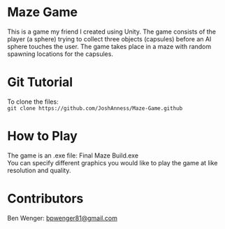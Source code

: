 # Maze Game
This is a game my friend I created using Unity. The game consists of the player (a sphere) trying to collect three objects (capsules) before an AI sphere touches the user. The game takes place in a maze with random spawning locations for the capsules.
# Git Tutorial
To clone the files:  
`git clone https://github.com/JoshAnness/Maze-Game.github`
# How to Play
The game is an .exe file: Final Maze Build.exe  
You can specify different graphics you would like to play the game at like resolution and quality.
# Contributors
Ben Wenger: bpwenger81@gmail.com
